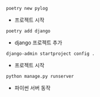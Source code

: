 ```shell
poetry new pylog
```

- 프로젝트 시작

```shell
poetry add django
```

- django 프로젝트 추가

```shell
django-admin startproject config .
```

- 프로젝트 시작

```shell
python manage.py runserver
```

- 파이썬 서버 동작
